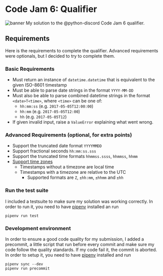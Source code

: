 # Code Jam 6: Qualifier
![banner](https://raw.githubusercontent.com/python-discord/branding/master/logos/logo_discord_banner/code%20jam%206.png) 
My solution to the @python-discord Code Jam 6 qualifier. 

## Requirements
Here is the requirements to complete the qualifier. Advanced requirements were optionals, but I decided to try to complete them. 

### Basic Requirements
  - Must return an instance of `datetime.datetime` that is equivalent to the given ISO-8601 timestamp
  - Must be able to parse date strings in the format `YYYY-MM-DD`
  - Must also be able to parse combined datetime strings in the format `<date>T<time>`, where `<time>` can be one of:
     - `hh:mm:ss`  (e.g. `2017-05-05T12:00:00`)
     - `hh:mm`     (e.g. `2017-05-05T12:00`)
     - `hh`        (e.g. `2017-05-05T12`)
  - If given invalid input, raise a `ValueError` explaining what went wrong.

### Advanced Requirements (optional, for extra points)
  - Support the truncated date format `YYYYMMDD`
  - Support fractional seconds `hh:mm:ss.sss`
  - Support the truncated time formats `hhmmss.ssss`, `hhmmss`, `hhmm`
  - [Support time zones](https://en.wikipedia.org/wiki/ISO_8601#Time_zone_designators)
    - Timestamps without a timezone are local time
    - Timestamps with a timezone are relative to the UTC
      - Supported formats are `Z`, `±hh:mm`, `±hhmm` and `±hh`

### Run the test suite
I included a testsuite to make sure my solution was working correctly. In order to run it, you need to have [pipenv](https://github.com/pypa/pipenv) installed an run
```
pipenv run test
```

### Development environment
In order to ensure a good code quality for my submission, I added a precommit, a little script that run before every commit and make sure my code follow the quality standards. If my code fail it, the commit is aborted. In order to setup it, you need to have [pipenv](https://github.com/pypa/pipenv) installed and run
```
pipenv sync --dev
pipenv run precommit
```
